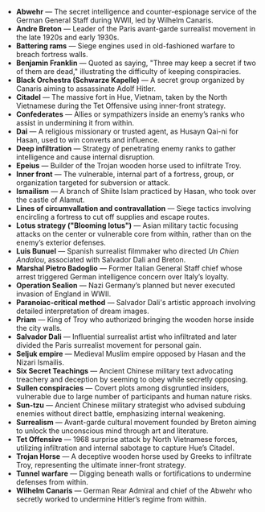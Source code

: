 - **Abwehr** — The secret intelligence and counter-espionage service of the German General Staff during WWII, led by Wilhelm Canaris.  
- **Andre Breton** — Leader of the Paris avant-garde surrealist movement in the late 1920s and early 1930s.  
- **Battering rams** — Siege engines used in old-fashioned warfare to breach fortress walls.  
- **Benjamin Franklin** — Quoted as saying, "Three may keep a secret if two of them are dead," illustrating the difficulty of keeping conspiracies.  
- **Black Orchestra (Schwarze Kapelle)** — A secret group organized by Canaris aiming to assassinate Adolf Hitler.  
- **Citadel** — The massive fort in Hue, Vietnam, taken by the North Vietnamese during the Tet Offensive using inner-front strategy.  
- **Confederates** — Allies or sympathizers inside an enemy’s ranks who assist in undermining it from within.  
- **Dai** — A religious missionary or trusted agent, as Husayn Qai-ni for Hasan, used to win converts and influence.  
- **Deep infiltration** — Strategy of penetrating enemy ranks to gather intelligence and cause internal disruption.  
- **Epeius** — Builder of the Trojan wooden horse used to infiltrate Troy.  
- **Inner front** — The vulnerable, internal part of a fortress, group, or organization targeted for subversion or attack.  
- **Ismailism** — A branch of Shiite Islam practiced by Hasan, who took over the castle of Alamut.  
- **Lines of circumvallation and contravallation** — Siege tactics involving encircling a fortress to cut off supplies and escape routes.  
- **Lotus strategy ("Blooming lotus")** — Asian military tactic focusing attacks on the center or vulnerable core from within, rather than on the enemy’s exterior defenses.  
- **Luis Bunuel** — Spanish surrealist filmmaker who directed *Un Chien Andalou*, associated with Salvador Dali and Breton.  
- **Marshal Pietro Badoglio** — Former Italian General Staff chief whose arrest triggered German intelligence concern over Italy’s loyalty.  
- **Operation Sealion** — Nazi Germany’s planned but never executed invasion of England in WWII.  
- **Paranoiac-critical method** — Salvador Dali's artistic approach involving detailed interpretation of dream images.  
- **Priam** — King of Troy who authorized bringing the wooden horse inside the city walls.  
- **Salvador Dali** — Influential surrealist artist who infiltrated and later divided the Paris surrealist movement for personal gain.  
- **Seljuk empire** — Medieval Muslim empire opposed by Hasan and the Nizari Ismailis.  
- **Six Secret Teachings** — Ancient Chinese military text advocating treachery and deception by seeming to obey while secretly opposing.  
- **Sullen conspiracies** — Covert plots among disgruntled insiders, vulnerable due to large number of participants and human nature risks.  
- **Sun-tzu** — Ancient Chinese military strategist who advised subduing enemies without direct battle, emphasizing internal weakening.  
- **Surrealism** — Avant-garde cultural movement founded by Breton aiming to unlock the unconscious mind through art and literature.  
- **Tet Offensive** — 1968 surprise attack by North Vietnamese forces, utilizing infiltration and internal sabotage to capture Hue’s Citadel.  
- **Trojan Horse** — A deceptive wooden horse used by Greeks to infiltrate Troy, representing the ultimate inner-front strategy.  
- **Tunnel warfare** — Digging beneath walls or fortifications to undermine defenses from within.  
- **Wilhelm Canaris** — German Rear Admiral and chief of the Abwehr who secretly worked to undermine Hitler’s regime from within.
